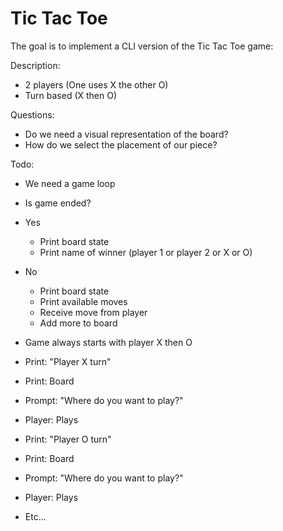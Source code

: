 # Tic Tac Toe

The goal is to implement a CLI version of the Tic Tac Toe game:

Description:
- 2 players (One uses X the other O)
- Turn based (X then O)

Questions:
- Do we need a visual representation of the board?
- How do we select the placement of our piece?

Todo:
- We need a game loop
- Is game ended?
- Yes
  - Print board state
  - Print name of winner (player 1 or player 2 or X or O)
- No
  - Print board state
  - Print available moves
  - Receive move from player
  - Add more to board
 
- Game always starts with player X then O
- Print: "Player X turn"
- Print: Board
- Prompt: "Where do you want to play?"
- Player: Plays
- Print: "Player O turn"
- Print: Board
- Prompt: "Where do you want to play?"
- Player: Plays
- Etc...
